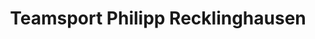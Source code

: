 ---
title: "Teamsport Philipp Recklinghausen"
url: /recklinghausen/teamsport-philipp-recklinghausen/
shop: Sport
---